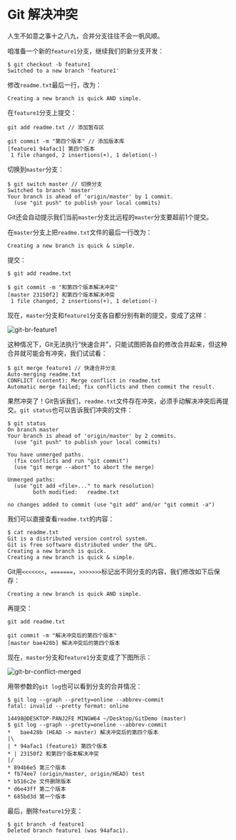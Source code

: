 # Git 解决冲突

人生不如意之事十之八九，合并分支往往不会一帆风顺。

咱准备一个新的`feature1`分支，继续我们的新分支开发：

```shell
$ git checkout -b feature1
Switched to a new branch 'feature1'
```

修改`readme.txt`最后一行，改为：

```
Creating a new branch is quick AND simple.
```

在`feature1`分支上提交：

```shell
git add readme.txt // 添加暂存区

git commit -m "第四个版本" // 添加版本库
[feature1 94afac1] 第四个版本
 1 file changed, 2 insertions(+), 1 deletion(-)

```

切换到`master`分支：

```shell
$ git switch master // 切换分支
Switched to branch 'master'
Your branch is ahead of 'origin/master' by 1 commit.
  (use "git push" to publish your local commits)
```

Git还会自动提示我们当前`master`分支比远程的`master`分支要超前1个提交。

在`master`分支上把`readme.txt`文件的最后一行改为：

```
Creating a new branch is quick & simple.
```

提交：

```shell
$ git add readme.txt

$ git commit -m "和第四个版本解决冲突"
[master 23150f2] 和第四个版本解决冲突
 1 file changed, 2 insertions(+), 1 deletion(-)
```

现在，`master`分支和`feature1`分支各自都分别有新的提交，变成了这样：

![git-br-feature1](https://www.liaoxuefeng.com/files/attachments/919023000423040/0)

这种情况下，Git无法执行“快速合并”，只能试图把各自的修改合并起来，但这种合并就可能会有冲突，我们试试看：

```shell
$ git merge feature1 // 快速合并分支
Auto-merging readme.txt
CONFLICT (content): Merge conflict in readme.txt
Automatic merge failed; fix conflicts and then commit the result.
```

果然冲突了！Git告诉我们，`readme.txt`文件存在冲突，必须手动解决冲突后再提交。`git status`也可以告诉我们冲突的文件：

```shell
$ git status
On branch master
Your branch is ahead of 'origin/master' by 2 commits.
  (use "git push" to publish your local commits)

You have unmerged paths.
  (fix conflicts and run "git commit")
  (use "git merge --abort" to abort the merge)

Unmerged paths:
  (use "git add <file>..." to mark resolution)
        both modified:   readme.txt

no changes added to commit (use "git add" and/or "git commit -a")
```

我们可以直接查看`readme.txt`的内容：

```shell
$ cat readme.txt
Git is a distributed version control system.
Git is free software distributed under the GPL.
Creating a new branch is quick.
Creating a new branch is quick & simple.

```

Git用`<<<<<<<`，`=======`，`>>>>>>>`标记出不同分支的内容，我们修改如下后保存：

```
Creating a new branch is quick AND simple.
```

再提交：

```shell
git add readme.txt

git commit -m "解决冲突后的第四个版本"
[master bae428b] 解决冲突后的第四个版本
```

现在，`master`分支和`feature1`分支变成了下图所示：

![git-br-conflict-merged](https://www.liaoxuefeng.com/files/attachments/919023031831104/0)

用带参数的`git log`也可以看到分支的合并情况：

```shell
$ git log --graph --pretty=online --abbrev-commit
fatal: invalid --pretty format: online

14498@DESKTOP-PANJ2FE MINGW64 ~/Desktop/GitDemo (master)
$ git log --graph --pretty=oneline --abbrev-commit
*   bae428b (HEAD -> master) 解决冲突后的第四个版本
|\
| * 94afac1 (feature1) 第四个版本
* | 23150f2 和第四个版本解决冲突
|/
* 894b6e5 第三个版本
* fb74ee7 (origin/master, origin/HEAD) test
* b516c2e 文件删除版本
* d6e43ff 第二个版本
* 685bd3d 第一个版本
```

最后，删除`feature1`分支：

```shell
$ git branch -d feature1
Deleted branch feature1 (was 94afac1).
```

